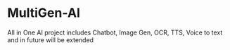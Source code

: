 # MultiGen-AI
All in One AI project includes Chatbot, Image Gen, OCR, TTS, Voice to text and in future will be extended
